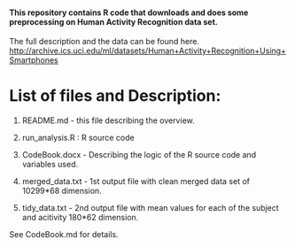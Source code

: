 #### This repository contains R code that downloads and does some preprocessing on Human Activity Recognition data set. 
The full description and the data can be found here.
http://archive.ics.uci.edu/ml/datasets/Human+Activity+Recognition+Using+Smartphones

List of files and Description:
===================
1) README.md - this file describing the overview. 

2) run_analysis.R : R source code

3) CodeBook.docx - Describing the logic of the R source code and variables used.

4) merged_data.txt - 1st output file with clean merged data set of 10299*68 dimension.

5) tidy_data.txt - 2nd output file with mean values for each of the subject and acitivity  180*62 dimension.

See CodeBook.md for details.
